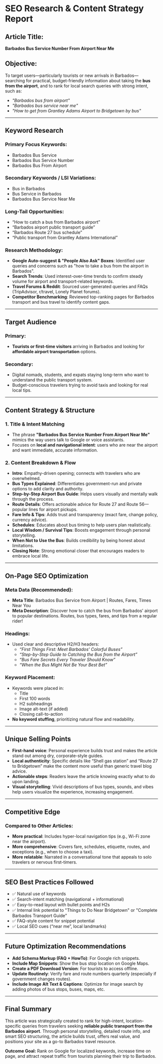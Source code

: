 # SEO Research & Content Strategy Report

## Article Title:
**Barbados Bus Service Number From Airport Near Me**

## Objective:
To target users—particularly tourists or new arrivals in Barbados—searching for practical, budget-friendly information about taking the **bus from the airport**, and to rank for local search queries with strong intent, such as:
- *"Barbados bus from airport"*
- *"Barbados bus service near me"*
- *"How to get from Grantley Adams Airport to Bridgetown by bus"*

---

## Keyword Research

### Primary Focus Keywords:
- Barbados Bus Service
- Barbados Bus Service Number
- Barbados Bus From Airport

### Secondary Keywords / LSI Variations:
- Bus in Barbados
- Bus Service in Barbados
- Barbados Bus Service Near Me

### Long-Tail Opportunities:
- “How to catch a bus from Barbados airport”
- “Barbados airport public transport guide”
- “Barbados Route 27 bus schedule”
- “Public transport from Grantley Adams International”

### Research Methodology:
- **Google Auto-suggest & "People Also Ask" Boxes**: Identified user queries and concerns such as "how to take a bus from the airport in Barbados".
- **Search Trends**: Used interest-over-time trends to confirm steady volume for airport and transport-related keywords.
- **Travel Forums & Reddit**: Sourced user-generated queries and FAQs (TripAdvisor, r/travel, Lonely Planet forums).
- **Competitor Benchmarking**: Reviewed top-ranking pages for Barbados transport and bus travel to identify content gaps.

---

## Target Audience

### Primary:
- **Tourists or first-time visitors** arriving in Barbados and looking for **affordable airport transportation** options.

### Secondary:
- Digital nomads, students, and expats staying long-term who want to understand the public transport system.
- Budget-conscious travelers trying to avoid taxis and looking for real local tips.

---

## Content Strategy & Structure

### 1. **Title & Intent Matching**
- The phrase **"Barbados Bus Service Number From Airport Near Me"** mimics the way users talk to Google or voice assistants.
- Focuses on **local and navigational intent**: users who are near the airport and want immediate, accurate information.

### 2. **Content Breakdown & Flow**
- **Intro**: Empathy-driven opening; connects with travelers who are overwhelmed.
- **Bus Types Explained**: Differentiates government-run and private options to add clarity and authority.
- **Step-by-Step Airport Bus Guide**: Helps users visually and mentally walk through the process.
- **Route Details**: Offers actionable advice for Route 27 and Route 56—popular lines for airport pickups.
- **Fare Info & Tips**: Adds trust and transparency (exact fare, change policy, currency advice).
- **Schedules**: Educates about bus timing to help users plan realistically.
- **Local Wisdom / Survival Tips**: Boosts engagement through personal storytelling.
- **When Not to Use the Bus**: Builds credibility by being honest about limitations.
- **Closing Note**: Strong emotional closer that encourages readers to embrace local life.

---

## On-Page SEO Optimization

### Meta Data (Recommended):
- **Meta Title**: Barbados Bus Service from Airport | Routes, Fares, Times Near You
- **Meta Description**: Discover how to catch the bus from Barbados' airport to popular destinations. Routes, bus types, fares, and tips from a regular rider!

### Headings:
- Used clear and descriptive H2/H3 headers:
  - *“First Things First: Meet Barbados' Colorful Buses”*
  - *“Step-by-Step Guide to Catching the Bus from the Airport”*
  - *“Bus Fare Secrets Every Traveler Should Know”*
  - *“When the Bus Might Not Be Your Best Bet”*

### Keyword Placement:
- Keywords were placed in:
  - Title
  - First 100 words
  - H2 subheadings
  - Image alt-text (if added)
  - Closing call-to-action
- **No keyword stuffing**, prioritizing natural flow and readability.

---

## Unique Selling Points

- **First-hand voice**: Personal experience builds trust and makes the article stand out among dry, corporate-style guides.
- **Local authenticity**: Specific details like “Shell gas station” and “Route 27 to Bridgetown” make the content more useful than generic travel blog advice.
- **Actionable steps**: Readers leave the article knowing exactly what to do upon landing.
- **Visual storytelling**: Vivid descriptions of bus types, sounds, and vibes help users visualize the experience, increasing engagement.

---

## Competitive Edge

### Compared to Other Articles:
- **More practical**: Includes hyper-local navigation tips (e.g., Wi-Fi zone near the airport).
- **More comprehensive**: Covers fare, schedules, etiquette, routes, and exceptions (e.g., when to choose a taxi).
- **More relatable**: Narrated in a conversational tone that appeals to solo travelers or nervous first-timers.

---

## SEO Best Practices Followed

- ✅ Natural use of keywords
- ✅ Search-intent matching (navigational + informational)
- ✅ Easy-to-read layout with bullet points and H2s
- ✅ Internal link potential to "Things to Do Near Bridgetown" or "Complete Barbados Transport Guide"
- ✅ FAQ-style content for snippet potential
- ✅ Local SEO cues (“near me”, local landmarks)

---

## Future Optimization Recommendations

- **Add Schema Markup (FAQ + HowTo)**: For Google rich snippets.
- **Include Map Snippets**: Show the bus stop location on Google Maps.
- **Create a PDF Download Version**: For tourists to access offline.
- **Update Routinely**: Verify fare and route numbers quarterly (especially if government changes routes).
- **Include Image Alt Text & Captions**: Optimize for image search by adding photos of bus stops, buses, maps, etc.

---

## Final Summary

This article was strategically created to rank for high-intent, location-specific queries from travelers seeking **reliable public transport from the Barbados airport**. Through personal storytelling, detailed route info, and smart SEO structuring, the article builds trust, offers real value, and positions your site as a go-to Barbados travel resource.

**Outcome Goal:** Rank on Google for localized keywords, increase time on page, and attract repeat traffic from tourists planning their trip to Barbados.

